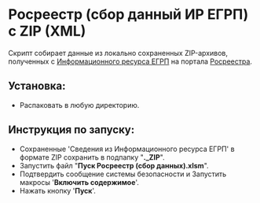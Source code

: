 Росреестр (сбор данный ИР ЕГРП) с ZIP (XML)
===========================================

Скрипт собирает данные из локально сохраненных ZIP-архивов, полученных с [Информационного ресурса ЕГРП](http://rosreestr.ru/wps/portal/p/cc_ib_services_new/cc_ir/cc_ib_dostup_ir) на портала [Росреестра](https://rosreestr.ru/).

Установка:
----------

- Распаковать в любую директорию.

Инструкция по запуску:
----------------------

- Сохраненные 'Сведения из Информационного ресурса ЕГРП' в формате ZIP сохранить в подпапку "**.\_ZIP**".
- Запустить файл "**Пуск Росреестр (сбор данных).xlsm**".
- Подтвердить сообщение системы безопасности и Запустить макросы '**Включить содержимое**'.
- Нажать кнопку '**Пуск**'.
